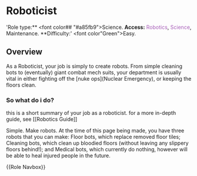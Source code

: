 # Roboticist
'Role type:** <font color## "#a85fb9">Science</font>. **Access:** <font color="#a85fb9">Robotics</font>, <font color="#a85fb9">Science</font>, Maintenance. **Difficulty:' <font color"Green">Easy</font>.




## Overview


As a Roboticist, your job is simply to create robots. From simple cleaning bots to (eventually) giant combat mech suits, your department is usually vital in either fighting off the \[nuke ops](Nuclear Emergency), or keeping the floors clean.




### So what do i do?


this is a short summary of your job as a roboticist. for a more in-depth guide, see [[Robotics Guide]]

Simple. Make robots. At the time of this page being made, you have three robots that you can make: Floor bots, which replace removed floor tiles; Cleaning bots, which clean up bloodied floors (without leaving any slippery floors behind!); and Medical bots, which currently do nothing, however will be able to heal injured people in the future.



{{Role Navbox}}